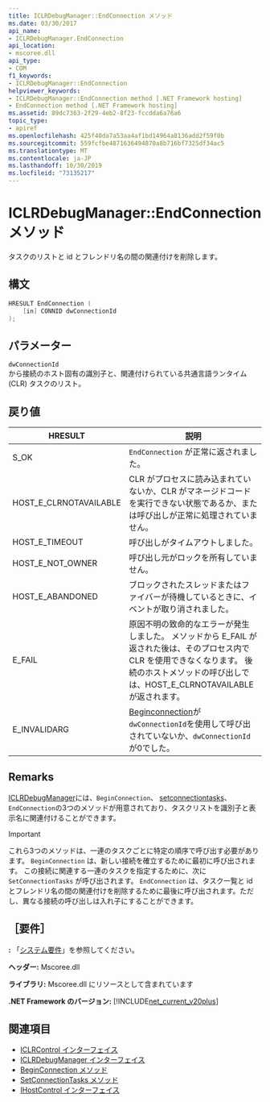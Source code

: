 ```yaml
---
title: ICLRDebugManager::EndConnection メソッド
ms.date: 03/30/2017
api_name:
- ICLRDebugManager.EndConnection
api_location:
- mscoree.dll
api_type:
- COM
f1_keywords:
- ICLRDebugManager::EndConnection
helpviewer_keywords:
- ICLRDebugManager::EndConnection method [.NET Framework hosting]
- EndConnection method [.NET Framework hosting]
ms.assetid: 89dc7363-2f29-4eb2-8f23-fccdda6a76a6
topic_type:
- apiref
ms.openlocfilehash: 425f40da7a53aa4af1bd14964a8136add2f59f0b
ms.sourcegitcommit: 559fcfbe4871636494870a8b716bf7325df34ac5
ms.translationtype: MT
ms.contentlocale: ja-JP
ms.lasthandoff: 10/30/2019
ms.locfileid: "73135217"
---
```

# <a name="iclrdebugmanagerendconnection-method"></a>ICLRDebugManager::EndConnection メソッド
タスクのリストと id とフレンドリ名の間の関連付けを削除します。  
  
## <a name="syntax"></a>構文  
  
```cpp  
HRESULT EndConnection (  
    [in] CONNID dwConnectionId  
);  
```  
  
## <a name="parameters"></a>パラメーター  
 `dwConnectionId`  
 から接続のホスト固有の識別子と、関連付けられている共通言語ランタイム (CLR) タスクのリスト。  
  
## <a name="return-value"></a>戻り値  
  
|HRESULT|説明|  
|-------------|-----------------|  
|S_OK|`EndConnection` が正常に返されました。|  
|HOST_E_CLRNOTAVAILABLE|CLR がプロセスに読み込まれていないか、CLR がマネージドコードを実行できない状態であるか、または呼び出しが正常に処理されていません。|  
|HOST_E_TIMEOUT|呼び出しがタイムアウトしました。|  
|HOST_E_NOT_OWNER|呼び出し元がロックを所有していません。|  
|HOST_E_ABANDONED|ブロックされたスレッドまたはファイバーが待機しているときに、イベントが取り消されました。|  
|E_FAIL|原因不明の致命的なエラーが発生しました。 メソッドから E_FAIL が返された後は、そのプロセス内で CLR を使用できなくなります。 後続のホストメソッドの呼び出しでは、HOST_E_CLRNOTAVAILABLE が返されます。|  
|E_INVALIDARG|[Beginconnection](../../../../docs/framework/unmanaged-api/hosting/iclrdebugmanager-beginconnection-method.md)が `dwConnectionId`を使用して呼び出されていないか、`dwConnectionId` が0でした。|  
  
## <a name="remarks"></a>Remarks  
 [ICLRDebugManager](../../../../docs/framework/unmanaged-api/hosting/iclrdebugmanager-interface.md)には、`BeginConnection`、 [setconnectiontasks](../../../../docs/framework/unmanaged-api/hosting/iclrdebugmanager-setconnectiontasks-method.md)、`EndConnection`の3つのメソッドが用意されており、タスクリストを識別子と表示名に関連付けることができます。  
  
> [!IMPORTANT]
> これら3つのメソッドは、一連のタスクごとに特定の順序で呼び出す必要があります。 `BeginConnection` は、新しい接続を確立するために最初に呼び出されます。 この接続に関連する一連のタスクを指定するために、次に `SetConnectionTasks` が呼び出されます。 `EndConnection` は、タスク一覧と id とフレンドリ名の間の関連付けを削除するために最後に呼び出されます。ただし、異なる接続の呼び出しは入れ子にすることができます。  
  
## <a name="requirements"></a>［要件］  
 **:** 「[システム要件](../../../../docs/framework/get-started/system-requirements.md)」を参照してください。  
  
 **ヘッダー:** Mscoree.dll  
  
 **ライブラリ:** Mscoree.dll にリソースとして含まれています  
  
 **.NET Framework のバージョン:** [!INCLUDE[net_current_v20plus](../../../../includes/net-current-v20plus-md.md)]  
  
## <a name="see-also"></a>関連項目

- [ICLRControl インターフェイス](../../../../docs/framework/unmanaged-api/hosting/iclrcontrol-interface.md)
- [ICLRDebugManager インターフェイス](../../../../docs/framework/unmanaged-api/hosting/iclrdebugmanager-interface.md)
- [BeginConnection メソッド](../../../../docs/framework/unmanaged-api/hosting/iclrdebugmanager-beginconnection-method.md)
- [SetConnectionTasks メソッド](../../../../docs/framework/unmanaged-api/hosting/iclrdebugmanager-setconnectiontasks-method.md)
- [IHostControl インターフェイス](../../../../docs/framework/unmanaged-api/hosting/ihostcontrol-interface.md)
